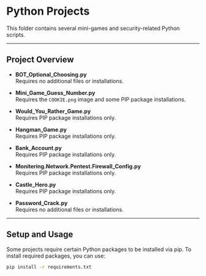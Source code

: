 # Python Projects

This folder contains several mini-games and security-related Python scripts.

---

## Project Overview

- **BOT_Optional_Choosing.py**  
  Requires no additional files or installations.

- **Mini_Game_Guess_Number.py**  
  Requires the `COOKIE.png` image and some PIP package installations.

- **Would_You_Rather_Game.py**  
  Requires PIP package installations only.

- **Hangman_Game.py**  
  Requires PIP package installations only.

- **Bank_Account.py**  
  Requires PIP package installations only.

- **Monitering.Network.Pentest.Firewall_Config.py**  
  Requires PIP package installations only.

- **Castle_Hero.py**  
  Requires PIP package installations only.

- **Password_Crack.py**  
  Requires no additional files or installations.

---

## Setup and Usage

Some projects require certain Python packages to be installed via pip. To install required packages, you can use:

```bash
pip install -r requirements.txt
